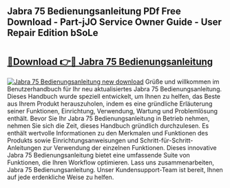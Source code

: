 ## Jabra 75 Bedienungsanleitung PDf Free Download - Part-jJO Service Owner Guide - User Repair Edition bSoLe

# <h2><a href="http://df4jfst.blite.top/?on=Jabra+75+Bedienungsanleitung">🔗Download 👉🔴 Jabra 75 Bedienungsanleitung</a></h2>

[![Jabra 75 Bedienungsanleitung new download](https://i.imgur.com/lujVjoI.png)](http://df4jfst.blite.top/?on=Jabra+75+Bedienungsanleitung)
Grüße und willkommen im Benutzerhandbuch für Ihr neu aktualisiertes Jabra 75 Bedienungsanleitung. Dieses Handbuch wurde speziell entwickelt, um Ihnen zu helfen, das Beste aus Ihrem Produkt herauszuholen, indem es eine gründliche Erläuterung seiner Funktionen, Einrichtung, Verwendung, Wartung und Problemlösung enthält. Bevor Sie Ihr Jabra 75 Bedienungsanleitung in Betrieb nehmen, nehmen Sie sich die Zeit, dieses Handbuch gründlich durchzulesen. Es enthält wertvolle Informationen zu den Merkmalen und Funktionen des Produkts sowie Einrichtungsanweisungen und Schritt-für-Schritt-Anleitungen zur Verwendung der einzelnen Funktionen. Dieses innovative Jabra 75 Bedienungsanleitung bietet eine umfassende Suite von Funktionen, die Ihren Workflow optimieren. Lass uns zusammenarbeiten, Jabra 75 Bedienungsanleitung. Unser Kundensupport-Team ist bereit, Ihnen auf jede erdenkliche Weise zu helfen.

